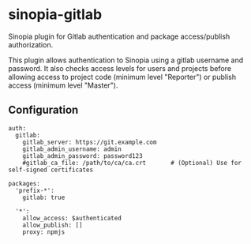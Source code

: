 # sinopia-gitlab

Sinopia plugin for Gitlab authentication and package access/publish authorization.

This plugin allows authentication to Sinopia using a gitlab username and password.  It also checks access levels
for users and projects before allowing access to project code (minimum level "Reporter") or publish access
(minimum level "Master").

## Configuration

````
auth:
  gitlab:
    gitlab_server: https://git.example.com
    gitlab_admin_username: admin
    gitlab_admin_password: password123
    #gitlab_ca_file: /path/to/ca/ca.crt       # (Optional) Use for self-signed certificates

packages:
  'prefix-*':
    gitlab: true

  '*':
    allow_access: $authenticated
    allow_publish: []
    proxy: npmjs

````

